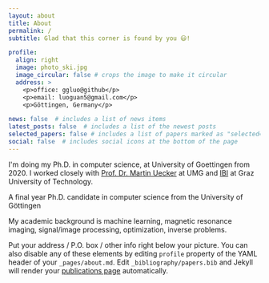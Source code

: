 ```yaml
---
layout: about
title: About
permalink: /
subtitle: Glad that this corner is found by you 😃!

profile:
  align: right
  image: photo_ski.jpg
  image_circular: false # crops the image to make it circular
  address: >
    <p>office: ggluo@github</p>
    <p>email: luoguan5@gmail.com</p>
    <p>Göttingen, Germany</p>

news: false  # includes a list of news items
latest_posts: false  # includes a list of the newest posts
selected_papers: false # includes a list of papers marked as "selected={true}"
social: false  # includes social icons at the bottom of the page
---
```


I'm doing my Ph.D. in computer science, at University of Goettingen from 2020. I worked closely with [Prof. Dr. Martin Uecker](https://scholar.google.com/citations?user=r7BG-ZYAAAAJ&hl=en) at UMG and [IBI](https://www.tugraz.at/institute/ibi/institute/team/) at Graz University of Technology.

A final year Ph.D. candidate in computer science from the University of Göttingen

My academic background is machine learning, magnetic resonance imaging, signal/image processing, optimization, inverse problems. 

Put your address / P.O. box / other info right below your picture. You can also disable any of these elements by editing `profile` property of the YAML header of your `_pages/about.md`. Edit `_bibliography/papers.bib` and Jekyll will render your [publications page](/publications/) automatically.
